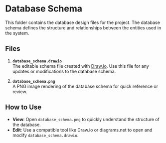 # Database Schema

This folder contains the database design files for the project. The database schema defines the structure and relationships between the entities used in the system.

## Files

1. **`database_schema.drawio`**  
   The editable schema file created with [Draw.io](https://app.diagrams.net/). Use this file for any updates or modifications to the database schema.

2. **`database_schema.png`**  
   A PNG image rendering of the database schema for quick reference or review.

## How to Use
- **View**: Open `database_schema.png` to quickly understand the structure of the database.
- **Edit**: Use a compatible tool like Draw.io or diagrams.net to open and modify `database_schema.drawio`.
